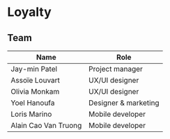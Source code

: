 # Loyalty

## Team
|Name                |Role                |
|--------------------|--------------------|
|Jay-min Patel       |Project manager     |
|Assoïe Louvart      |UX/UI designer      |
|Olivia Monkam       |UX/UI designer      |
|Yoel Hanoufa        |Designer & marketing|
|Loris Marino        |Mobile developer    |
|Alain Cao Van Truong|Mobile developer    |
